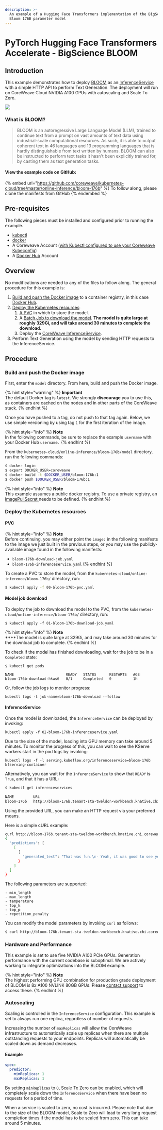 ```yaml
---
description: >-
  An example of a Hugging Face Transformers implementation of the BigScience
  Bloom 176B parameter model
---
```


# PyTorch Hugging Face Transformers Accelerate - BigScience BLOOM

## Introduction

This example demonstrates how to deploy [BLOOM](https://huggingface.co/bigscience/bloom) as an [InferenceService](https://kserve.github.io/website/0.8/get\_started/first\_isvc/) with a simple HTTP API to perform Text Generation. The deployment will run on CoreWeave Cloud NVIDIA A100 GPUs with autoscaling and Scale To Zero.

![](<../../.gitbook/assets/image (1) (5) (1).png>)

### What is BLOOM?

> BLOOM is an autoregressive Large Language Model (LLM), trained to continue text from a prompt on vast amounts of text data using industrial-scale computational resources. As such, it is able to output coherent text in 46 languages and 13 programming languages that is hardly distinguishable from text written by humans. BLOOM can also be instructed to perform text tasks it hasn't been explicitly trained for, by casting them as text generation tasks.

#### View the example code on GitHub:

{% embed url="https://github.com/coreweave/kubernetes-cloud/tree/master/online-inference/bloom-176b" %}
To follow along, please clone the manifests from GitHub
{% endembed %}

## Pre-requisites

The following pieces must be installed and configured prior to running the example.

* [kubectl](https://docs.coreweave.com/coreweave-kubernetes/getting-started#install-kubernetes-command-line-tools)
* [docker](https://docs.docker.com/get-docker/)
* A Coreweave Account ([with Kubectl configured to use your Coreweave Kubeconfig](https://docs.coreweave.com/coreweave-kubernetes/getting-started#obtain-access-credentials))
* A [Docker Hub](https://hub.docker.com/) Account

## Overview

No modifications are needed to any of the files to follow along. The general procedure for this example is:

1. [Build and push the Docker image](pytorch-hugging-face-transformers-bigscience-bloom.md#docker-image) to a container registry, in this case [Docker Hub](https://hub.docker.com/).
2. [Deploy the Kubernetes resources](pytorch-hugging-face-transformers-bigscience-bloom.md#kubernetes-resources):
   1. [A PVC](pytorch-hugging-face-transformers-bigscience-bloom.md#undefined) in which to store the model.
   2. A [Batch Job to download the model](pytorch-hugging-face-transformers-bigscience-bloom.md#undefined). **The model is quite large at roughly 329Gi, and will take around 30 minutes to complete the download.**
   3. Deploy the [CoreWeave InferenceService](pytorch-hugging-face-transformers-bigscience-bloom.md#undefined).
3. Perform Text Generation using the model by sending HTTP requests to the InferenceService.

## Procedure

### Build and push the Docker image

First, enter the `model` directory. From here, build and push the Docker image.

{% hint style="warning" %}
**Important**\
The default Docker tag is `latest`. We strongly **discourage** you to use this, as containers are cached on the nodes and in other parts of the CoreWeave stack.
{% endhint %}

Once you have pushed to a tag, do not push to that tag again. Below, we use simple versioning by using tag `1` for the first iteration of the image.

{% hint style="info" %}
**Note**\
In the following commands, be sure to replace the example `username` with your Docker Hub `username.`
{% endhint %}

From the `kubernetes-cloud/online-inference/bloom-176b/model` directory, run the following commands:

```bash
$ docker login
$ export DOCKER_USER=coreweave
$ docker build -t $DOCKER_USER/bloom-176b:1
$ docker push $DOCKER_USER/bloom-176b:1
```

{% hint style="info" %}
**Note**\
This example assumes a public docker registry. To use a private registry, an [imagePullSecret ](https://kubernetes.io/docs/tasks/configure-pod-container/pull-image-private-registry/)needs to be defined.
{% endhint %}

### Deploy the Kubernetes resources

#### PVC

{% hint style="info" %}
**Note**\
Before continuing, you may either point the `image:` in the following manifests to the image we just built in the previous steps, or you may use the publicly-available image found in the following manifests:

* `bloom-176b-download-job.yaml`
* `bloom-176b-inferenceservice.yaml`
{% endhint %}

To create a PVC to store the model, from the `kubernetes-cloud/online-inference/bloom-176b/` directory, run:

```bash
$ kubectl apply -f 00-bloom-176b-pvc.yaml
```

#### Model job download

To deploy the job to download the model to the PVC, from the `kubernetes-cloud/online-inference/bloom-176b/` directory, run:

```
$ kubectl apply -f 01-bloom-176b-download-job.yaml
```

{% hint style="info" %}
**Note**\
\*\*\*\*The model is quite large at 329Gi, and may take around 30 minutes for the download job to complete.
{% endhint %}

To check if the model has finished downloading, wait for the job to be in a `Completed` state:

```
$ kubectl get pods

NAME                        READY   STATUS      RESTARTS   AGE
bloom-176b-download-hkws6   0/1     Completed   0          1h
```

Or, follow the job logs to monitor progress:

```
kubectl logs -l job-name=bloom-176b-download --follow
```

#### InferenceService

Once the model is downloaded, the `InferenceService` can be deployed by invoking:

```
kubectl apply -f 02-bloom-176b-inferenceservice.yaml
```

Due to the size of the model, loading into GPU memory can take around 5 minutes. To monitor the progress of this, you can wait to see the KServe workers start in the pod logs by invoking:

```
kubectl logs -f -l serving.kubeflow.org/inferenceservice=bloom-176b kfserving-container
```

Alternatively, you can wait for the `InferenceService` to show that `READY` is `True`, and that it has a URL:

```bash
$ kubectl get inferenceservices
                
NAME         URL                                                                        READY   PREV   LATEST   PREVROLLEDOUTREVISION   LATESTREADYREVISION                  AGE
bloom-176b   http://bloom-176b.tenant-sta-tweldon-workbench.knative.chi.coreweave.com   True           100                              bloom-176b-predictor-default-00001   9m2s
```

Using the provided URL, you can make an HTTP request via your preferred means.

Here is a simple cURL example:

```bash
curl http://bloom-176b.tenant-sta-tweldon-workbench.knative.chi.coreweave.com/v1/models/bigscience-bloom:predict -d '{"instances": ["That was fun"]}' | jq
{
  "predictions": [
    [
      {
        "generated_text": "That was fun.\n- Yeah, it was good to see you guys again.\nYeah, you too.\nYou know what?\nI think I'm gonna go home and get some sleep.\nI'm beat.\n-"
      }
    ]
  ]
}
```

The following parameters are supported:

```
- min_length
- max_length
- temperature
- top_k
- top_p
- repetition_penalty
```

You can modify the model parameters by invoking `curl` as follows:

```bash
$ curl http://bloom-176b.tenant-sta-tweldon-workbench.knative.chi.coreweave.com/v1/models/bigscience-bloom:predict -d '{"instances": ["This will generate some text"], "parameters":{"max_length": 20, "min_length": 20}}'
```

### Hardware and Performance

This example is set to use five NVIDIA A100 PCIe GPUs. Generation performance with the current codebase is suboptimal. We are actively working to integrate optimizations into the BLOOM example.

{% hint style="info" %}
**Note**\
The highest performing GPU combination for production grade deployment of BLOOM is 8x A100 NVLINK 80GB GPUs. Please [contact support](https://cloud.coreweave.com/contact) to access these.
{% endhint %}

### Autoscaling

Scaling is controlled in the `InferenceService` configuration. This example is set to always run one replica, regardless of number of requests.

Increasing the number of `maxReplicas` will allow the CoreWeave infrastructure to automatically scale up replicas when there are multiple outstanding requests to your endpoints. Replicas will automatically be scaled down as demand decreases.

#### Example

```yaml
spec:
  predictor:
    minReplicas: 1
    maxReplicas: 1
```

By setting `minReplicas` to `0`, Scale To Zero can be enabled, which will completely scale down the `InferenceService` when there have been no requests for a period of time.

When a service is scaled to zero, no cost is incurred. Please note that due to the size of the BLOOM model, Scale to Zero will lead to very long request completion times if the model has to be scaled from zero. This can take around 5 minutes.
